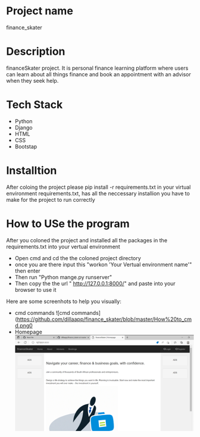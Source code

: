 # Project name
finance_skater

# Description
financeSkater project. It is personal finance learning platform where users can learn about all things finance and book an appointment with an advisor when they seek help.

# Tech Stack
- Python
- Django
- HTML
- CSS
- Bootstap

# Installtion 
After coloing the project please pip install -r requirements.txt in your virtual environment
requirements.txt, has all the neccessary installion you have to make for the project to run correctly

# How to USe the program
After you coloned the project and installed all the packages in the requirements.txt into your vertual environment 
- Open cmd and cd the the coloned project directory 
- once you are there input this "workon 'Your Vertual environment name'" then enter
- Then run "Python mange.py runserver"
- Then copy the the url " http://127.0.0.1:8000/" and paste into your browser to use it

Here are some screenhots to help you visually:
- cmd commands 
![cmd commands](https://github.com/dillaapp/finance_skater/blob/master/How%20to_cmd.png0
- Homepage 
![Homepage](https://github.com/dillaapp/finance_skater/blob/master/Homepage.png)

